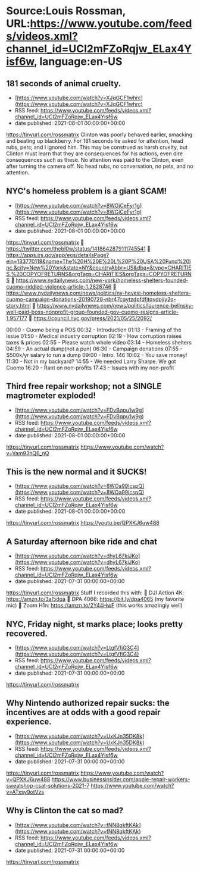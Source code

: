 # Source:Louis Rossman, URL:https://www.youtube.com/feeds/videos.xml?channel_id=UCl2mFZoRqjw_ELax4Yisf6w, language:en-US

## 181 seconds of animal cruelty.
 - [https://www.youtube.com/watch?v=XJqGCF1whrc](https://www.youtube.com/watch?v=XJqGCF1whrc)
 - RSS feed: https://www.youtube.com/feeds/videos.xml?channel_id=UCl2mFZoRqjw_ELax4Yisf6w
 - date published: 2021-08-01 00:00:00+00:00

https://tinyurl.com/rossmatrix
Clinton was poorly behaved earlier, smacking and beating up blackberry. For 181 seconds he asked for attention, head rubs, pets; and I ignored him. This may be construed as harsh cruelty, but Clinton must learn that they are consequences for his actions, even dire consequences such as these. No attention was paid to the Clinton, even after turning the camera off. No head rubs, no conversation, no pets, and no attention.

## NYC's homeless problem is a giant SCAM!
 - [https://www.youtube.com/watch?v=8WGjCeFyr1g](https://www.youtube.com/watch?v=8WGjCeFyr1g)
 - RSS feed: https://www.youtube.com/feeds/videos.xml?channel_id=UCl2mFZoRqjw_ELax4Yisf6w
 - date published: 2021-08-01 00:00:00+00:00

https://tinyurl.com/rossmatrix
🔵 https://twitter.com/thebl0w/status/1418642879111745541
🔵 https://apps.irs.gov/app/eos/detailsPage?ein=133770118&name=The%20H%20E%20L%20P%20USA%20Fund%20Inc.&city=New%20York&state=NY&countryAbbr=US&dba=&type=CHARITIES,%20COPYOFRETURNS&orgTags=CHARITIES&orgTags=COPYOFRETURNS
🔵 https://www.nydailynews.com/new-york/homeless-shelters-founded-cuomo-riddled-violence-article-1.2628746
🔵 https://www.nydailynews.com/news/politics/ny-hevesi-homeless-shelters-cuomo-campaign-donations-20190728-nbr47cqytzdpfdfjtqvdpjiy2q-story.html
🔵 https://www.nydailynews.com/news/politics/laurence-belinsky-well-paid-boss-nonprofit-group-founded-gov-cuomo-resigns-article-1.957177
🔵 https://council.nyc.gov/press/2021/05/25/2092/

00:00 - Cuomo being a POS
00:32 - Introduction
01:13 - Framing of the issue
01:50 - Medical industry corruption 
02:19 - How corruption raises taxes & prices
02:55 - Please watch whole video
03:14 - Homeless shelters
04:59 - An actual dump(not a pun)
06:30 - Campaign donations
07:55 - $500k/yr salary to run a dump
09:00 - Intro. 146 
10:02 - You save money!
11:30 - Not in my backyard?
14:55 - We needed Larry Sharpe. We got Cuomo
16:20 - Rant on non-profits
17:43 - Issues with my non-profit

## Third free repair workshop; not a SINGLE magtrometer exploded!
 - [https://www.youtube.com/watch?v=FDvBqpu1w9g](https://www.youtube.com/watch?v=FDvBqpu1w9g)
 - RSS feed: https://www.youtube.com/feeds/videos.xml?channel_id=UCl2mFZoRqjw_ELax4Yisf6w
 - date published: 2021-08-01 00:00:00+00:00

https://tinyurl.com/rossmatrix
https://www.youtube.com/watch?v=Vam93hQ6_nQ

## This is the new normal and it SUCKS!
 - [https://www.youtube.com/watch?v=8WOa99lcspQ](https://www.youtube.com/watch?v=8WOa99lcspQ)
 - RSS feed: https://www.youtube.com/feeds/videos.xml?channel_id=UCl2mFZoRqjw_ELax4Yisf6w
 - date published: 2021-08-01 00:00:00+00:00

https://tinyurl.com/rossmatrix
https://youtu.be/QPXKJ6uw488

## A Saturday afternoon bike ride and chat
 - [https://www.youtube.com/watch?v=dhyL67kiJKo](https://www.youtube.com/watch?v=dhyL67kiJKo)
 - RSS feed: https://www.youtube.com/feeds/videos.xml?channel_id=UCl2mFZoRqjw_ELax4Yisf6w
 - date published: 2021-07-31 00:00:00+00:00

https://tinyurl.com/rossmatrix
Stuff I recorded this with:
🔵 DJI Action 4K: https://amzn.to/3aI5dqa
🔵 DPA 4066: https://bit.ly/dpa4065 (my favorite mic)
🔵 Zoom H1n: https://amzn.to/2Y44HwF (this works amazingly well)

## NYC, Friday night, st marks place; looks pretty recovered.
 - [https://www.youtube.com/watch?v=LtgfVfiG3C4](https://www.youtube.com/watch?v=LtgfVfiG3C4)
 - RSS feed: https://www.youtube.com/feeds/videos.xml?channel_id=UCl2mFZoRqjw_ELax4Yisf6w
 - date published: 2021-07-31 00:00:00+00:00

https://tinyurl.com/rossmatrix

## Why Nintendo authorized repair sucks: the incentives are at odds with a good repair experience.
 - [https://www.youtube.com/watch?v=UxKJn35DK8k](https://www.youtube.com/watch?v=UxKJn35DK8k)
 - RSS feed: https://www.youtube.com/feeds/videos.xml?channel_id=UCl2mFZoRqjw_ELax4Yisf6w
 - date published: 2021-07-31 00:00:00+00:00

https://tinyurl.com/rossmatrix
https://www.youtube.com/watch?v=QPXKJ6uw488
https://www.businessinsider.com/apple-repair-workers-sweatshop-csat-solutions-2021-7
https://www.youtube.com/watch?v=ATxsy9otVzs

## Why is Clinton the cat so mad?
 - [https://www.youtube.com/watch?v=fNN8qkftKAk](https://www.youtube.com/watch?v=fNN8qkftKAk)
 - RSS feed: https://www.youtube.com/feeds/videos.xml?channel_id=UCl2mFZoRqjw_ELax4Yisf6w
 - date published: 2021-07-31 00:00:00+00:00

https://tinyurl.com/rossmatrix

